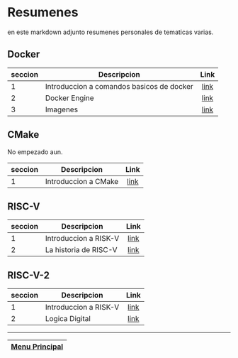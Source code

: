 # Resumenes

en este markdown adjunto resumenes personales de tematicas varias.

## Docker

|seccion|Descripcion|Link|
|-|-|:-:|
|1|Introduccion a comandos basicos de docker|[link](docker/1.md)|
|2|Docker Engine|[link](docker/2.md)
|3|Imagenes|[link](docker/3.md)

## CMake

No empezado aun.

|seccion|Descripcion|Link|
|-|-|:-:|
|1|Introduccion a CMake|[link](CMake/1.md)|

## RISC-V

|seccion|Descripcion|Link|
|-|-|:-:|
|1|Introduccion a RISK-V|[link](RISC-V/1.md)|
|2|La historia de RISC-V|[link](RISC-V/2.md)|

## RISC-V-2

|seccion|Descripcion|Link|
|-|-|:-:|
|1|Introduccion a RISK-V|[link](RISC-V-2/1.md)|
|2|Logica Digital|[link](RISC-V-2/2.md)|

---
|[Menu Principal](../../README.md)|
|:-:|
